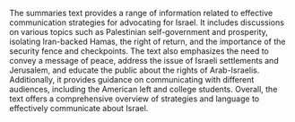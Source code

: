 The summaries text provides a range of information related to effective communication strategies for advocating for Israel. It includes discussions on various topics such as Palestinian self-government and prosperity, isolating Iran-backed Hamas, the right of return, and the importance of the security fence and checkpoints. The text also emphasizes the need to convey a message of peace, address the issue of Israeli settlements and Jerusalem, and educate the public about the rights of Arab-Israelis. Additionally, it provides guidance on communicating with different audiences, including the American left and college students. Overall, the text offers a comprehensive overview of strategies and language to effectively communicate about Israel.
